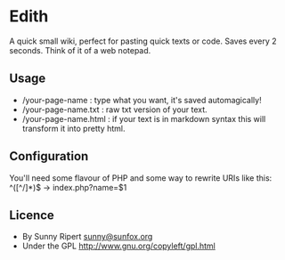 Edith
=====

A quick small wiki, perfect for pasting quick texts or code.
Saves every 2 seconds. Think of it of a web notepad.

Usage
-----

- /your-page-name      : type what you want, it's saved automagically!
- /your-page-name.txt  : raw txt version of your text.
- /your-page-name.html : if your text is in markdown syntax this will transform it into pretty html.

Configuration
-------------

You'll need some flavour of PHP and some way to rewrite URIs like this:
    ^([^/]*)$   ->  index.php?name=$1

Licence
------

- By Sunny Ripert <sunny@sunfox.org>
- Under the GPL http://www.gnu.org/copyleft/gpl.html
